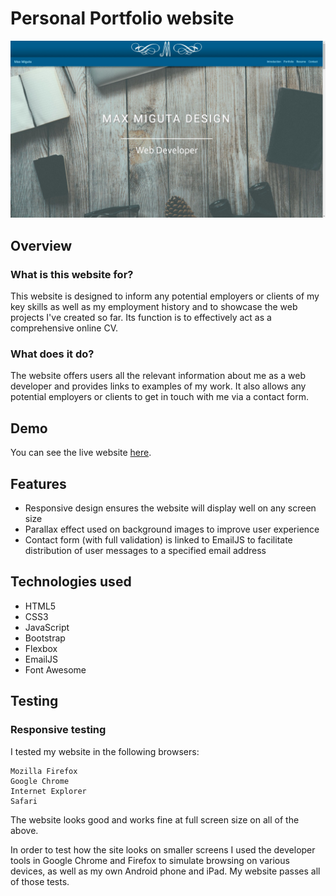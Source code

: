 # Personal Portfolio website

![Website preview](img/website_preview.jpg)

## Overview

### What is this website for?

This website is designed to inform any potential employers or clients of my key skills as well as my employment history and to showcase the web projects I've created so far. Its function is to effectively act as a comprehensive online CV.

### What does it do?

The website offers users all the relevant information about me as a web developer and provides links to examples of my work. It also allows any potential employers or clients to get in touch with me via a contact form.

## Demo

You can see the live website [here](https://www.maxmiguta.com/).

## Features

- Responsive design ensures the website will display well on any screen size
- Parallax effect used on background images to improve user experience
- Contact form (with full validation) is linked to EmailJS to facilitate distribution of user messages to a specified email address

## Technologies used

- HTML5
- CSS3
- JavaScript
- Bootstrap
- Flexbox
- EmailJS
- Font Awesome

## Testing

### Responsive testing

I tested my website in the following browsers:
```
Mozilla Firefox
Google Chrome
Internet Explorer
Safari
```
The website looks good and works fine at full screen size on all of the above.

In order to test how the site looks on smaller screens I used the developer tools in Google Chrome and Firefox to simulate browsing on various devices, as well as my own Android phone and iPad. My website passes all of those tests.